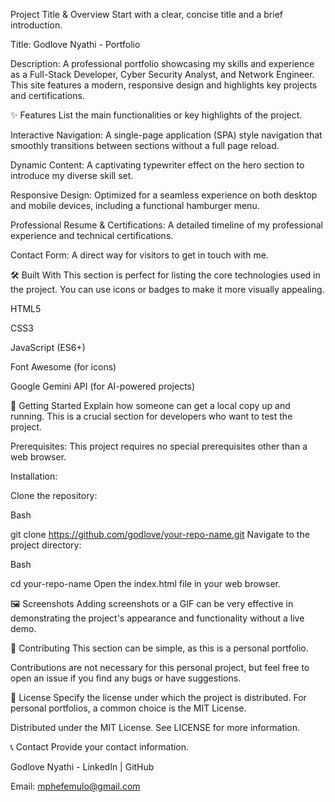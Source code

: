 Project Title & Overview
Start with a clear, concise title and a brief introduction.

Title: Godlove Nyathi - Portfolio

Description: A professional portfolio showcasing my skills and experience as a Full-Stack Developer, Cyber Security Analyst, and Network Engineer. This site features a modern, responsive design and highlights key projects and certifications.

✨ Features
List the main functionalities or key highlights of the project.

Interactive Navigation: A single-page application (SPA) style navigation that smoothly transitions between sections without a full page reload.

Dynamic Content: A captivating typewriter effect on the hero section to introduce my diverse skill set.

Responsive Design: Optimized for a seamless experience on both desktop and mobile devices, including a functional hamburger menu.

Professional Resume & Certifications: A detailed timeline of my professional experience and technical certifications.

Contact Form: A direct way for visitors to get in touch with me.

🛠️ Built With
This section is perfect for listing the core technologies used in the project. You can use icons or badges to make it more visually appealing.

HTML5

CSS3

JavaScript (ES6+)

Font Awesome (for icons)

Google Gemini API (for AI-powered projects)

🚀 Getting Started
Explain how someone can get a local copy up and running. This is a crucial section for developers who want to test the project.

Prerequisites:
This project requires no special prerequisites other than a web browser.

Installation:

Clone the repository:

Bash

git clone https://github.com/godlove/your-repo-name.git
Navigate to the project directory:

Bash

cd your-repo-name
Open the index.html file in your web browser.

🖼️ Screenshots
Adding screenshots or a GIF can be very effective in demonstrating the project's appearance and functionality without a live demo.

🤝 Contributing
This section can be simple, as this is a personal portfolio.

Contributions are not necessary for this personal project, but feel free to open an issue if you find any bugs or have suggestions.

📝 License
Specify the license under which the project is distributed. For personal portfolios, a common choice is the MIT License.

Distributed under the MIT License. See LICENSE for more information.

📞 Contact
Provide your contact information.

Godlove Nyathi - LinkedIn | GitHub

Email: mphefemulo@gmail.com

